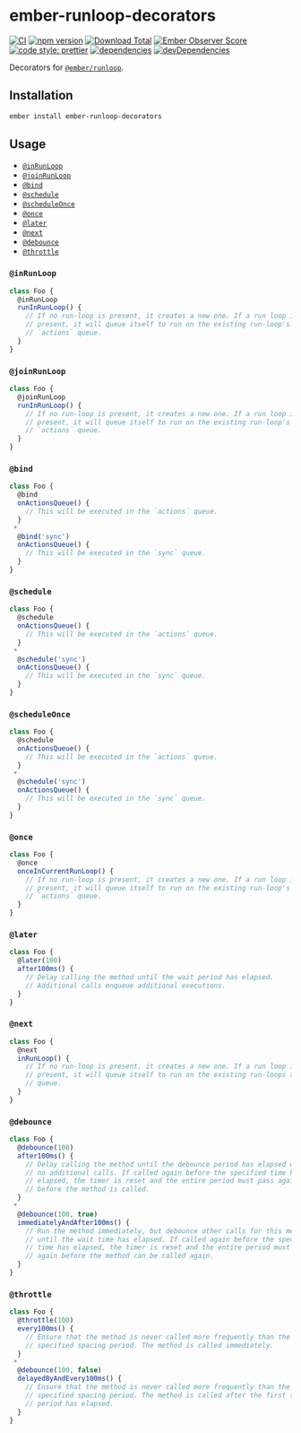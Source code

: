 # ember-runloop-decorators

[![CI](https://github.com/buschtoens/ember-runloop-decorators/workflows/CI/badge.svg)](https://github.com/buschtoens/ember-runloop-decorators/actions)
[![npm version](https://badge.fury.io/js/ember-runloop-decorators.svg)](http://badge.fury.io/js/ember-runloop-decorators)
[![Download Total](https://img.shields.io/npm/dt/ember-runloop-decorators.svg)](http://badge.fury.io/js/ember-runloop-decorators)
[![Ember Observer Score](https://emberobserver.com/badges/ember-runloop-decorators.svg)](https://emberobserver.com/addons/ember-runloop-decorators)
[![code style: prettier](https://img.shields.io/badge/code_style-prettier-ff69b4.svg)](https://github.com/prettier/prettier)
[![dependencies](https://img.shields.io/david/buschtoens/ember-runloop-decorators.svg)](https://david-dm.org/buschtoens/ember-runloop-decorators)
[![devDependencies](https://img.shields.io/david/dev/buschtoens/ember-runloop-decorators.svg)](https://david-dm.org/buschtoens/ember-runloop-decorators)

Decorators for [`@ember/runloop`][ember-runloop].

[ember-runloop]: https://api.emberjs.com/ember/release/classes/@ember%2Frunloop

## Installation

```sh
ember install ember-runloop-decorators
```

## Usage

- [`@inRunLoop`](#inRunLoop)
- [`@joinRunLoop`](#joinRunLoop)
- [`@bind`](#bind)
- [`@schedule`](#schedule)
- [`@scheduleOnce`](#scheduleOnce)
- [`@once`](#once)
- [`@later`](#later)
- [`@next`](#next)
- [`@debounce`](#debounce)
- [`@throttle`](#throttle)

### `@inRunLoop`

```ts
class Foo {
  @inRunLoop
  runInRunLoop() {
    // If no run-loop is present, it creates a new one. If a run loop is
    // present, it will queue itself to run on the existing run-loop's
    // `actions` queue.
  }
}
```

### `@joinRunLoop`

```ts
class Foo {
  @joinRunLoop
  runInRunLoop() {
    // If no run-loop is present, it creates a new one. If a run loop is
    // present, it will queue itself to run on the existing run-loop's
    // `actions` queue.
  }
}
```

### `@bind`

```ts
class Foo {
  @bind
  onActionsQueue() {
    // This will be executed in the `actions` queue.
  }
 *
  @bind('sync')
  onActionsQueue() {
    // This will be executed in the `sync` queue.
  }
}
```

### `@schedule`

```ts
class Foo {
  @schedule
  onActionsQueue() {
    // This will be executed in the `actions` queue.
  }
 *
  @schedule('sync')
  onActionsQueue() {
    // This will be executed in the `sync` queue.
  }
}
```

### `@scheduleOnce`

```ts
class Foo {
  @schedule
  onActionsQueue() {
    // This will be executed in the `actions` queue.
  }
 *
  @schedule('sync')
  onActionsQueue() {
    // This will be executed in the `sync` queue.
  }
}
```

### `@once`

```ts
class Foo {
  @once
  onceInCurrentRunLoop() {
    // If no run-loop is present, it creates a new one. If a run loop is
    // present, it will queue itself to run on the existing run-loop's
    // `actions` queue.
  }
}
```

### `@later`

```ts
class Foo {
  @later(100)
  after100ms() {
    // Delay calling the method until the wait period has elapsed.
    // Additional calls enqueue additional executions.
  }
}
```

### `@next`

```ts
class Foo {
  @next
  inRunLoop() {
    // If no run-loop is present, it creates a new one. If a run loop is
    // present, it will queue itself to run on the existing run-loops action
    // queue.
  }
}
```

### `@debounce`

```ts
class Foo {
  @debounce(100)
  after100ms() {
    // Delay calling the method until the debounce period has elapsed with
    // no additional calls. If called again before the specified time has
    // elapsed, the timer is reset and the entire period must pass again
    // before the method is called.
  }
 *
  @debounce(100, true)
  immediatelyAndAfter100ms() {
    // Run the method immediately, but debounce other calls for this method
    // until the wait time has elapsed. If called again before the specified
    // time has elapsed, the timer is reset and the entire period must pass
    // again before the method can be called again.
  }
}
```

### `@throttle`

```ts
class Foo {
  @throttle(100)
  every100ms() {
    // Ensure that the method is never called more frequently than the
    // specified spacing period. The method is called immediately.
  }
 *
  @debounce(100, false)
  delayedByAndEvery100ms() {
    // Ensure that the method is never called more frequently than the
    // specified spacing period. The method is called after the first spacing
    // period has elapsed.
  }
}
```
